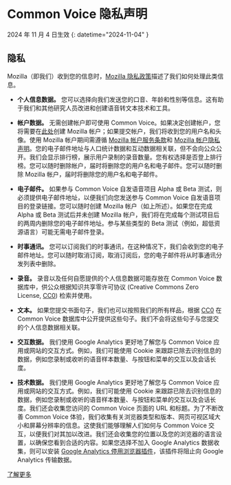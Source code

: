 # Common Voice 隐私声明 

2024 年 11 月 4 日生效 {: datetime="2024-11-04" }

## 隐私

Mozilla（即我们）收到您的信息时，[Mozilla 隐私政策](https://www.mozilla.org/privacy)描述了我们如何处理此类信息。

* **个人信息数据。** 您可以选择向我们发送您的口音、年龄和性别等信息。这有助于我们和其他研究人员改进和创建语音转文本技术和工具。

* **帐户数据。** 无需创建帐户即可使用 Common Voice。如果决定创建帐户，您将需要在[此处](https://commonvoice.mozilla.org/mozaws.net/signin)创建 Mozilla 帐户；如果提交帐户，我们将收到您的用户名和头像。使用 Mozilla 帐户期间需遵循 [Mozilla 帐户服务条款](https://www.mozilla.org/about/legal/terms/services/)和 [Mozilla 帐户隐私声明](https://www.mozilla.org/privacy/mozilla-accounts/)。您的电子邮件地址与人口统计数据和互动数据相关联，但不会向公众公开。我们会显示排行榜，展示用户录制的录音数量。您有权选择是否登上排行榜。您可以随时删除帐户，届时将删除您的用户名和电子邮件。您可以随时删除 Mozilla 帐户，届时将删除您的用户名和电子邮件。

* **电子邮件。** 如果参与 Common Voice 自发语音项目 Alpha 或 Beta 测试，则必须提供电子邮件地址，以便我们向您发送参与 Common Voice 自发语音项目的登录链接。您可以随时创建 Mozilla 帐户（如上所述）。如果您在完成 Alpha 或 Beta 测试后并未创建 Mozilla 帐户，我们将在完成每个测试项目后的两周内删除您的电子邮件地址。参与某些类型的 Beta 测试（例如，超低资源语言）可能无需电子邮件登录。

* **时事通讯。** 您可以订阅我们的时事通讯，在这种情况下，我们会收到您的电子邮件地址。您可以随时取消订阅，取消订阅后，您的电子邮件将从时事通讯分发列表中删除。

* **录音。** 录音以及任何自愿提供的个人信息数据可能存放在 Common Voice 数据库中，供公众根据知识共享零许可协议 (Creative Commons Zero License, [CC0](https://creativecommons.org/publicdomain/zero/1.0/)) 检索并使用。

* **文本。** 如果您提交书面句子，我们也可以按照我们的所有样品，根据 [CC0](https://creativecommons.org/publicdomain/zero/1.0/) 在 Common Voice 数据库中公开提供这些句子。我们不会将这些句子与您提交的个人信息数据相关联。

* **交互数据。** 我们使用 Google Analytics 更好地了解您与 Common Voice 应用或网站的交互方式。例如，我们可能使用 Cookie 来跟踪已除去识别信息的数据，例如您录制或收听的语音样本数量、与按钮和菜单的交互以及会话长度。

* **技术数据。** 我们使用 Google Analytics 更好地了解您与 Common Voice 应用或网站的交互方式。例如，我们可能使用 Cookie 来跟踪已除去识别信息的数据，例如您录制或收听的语音样本数量、与按钮和菜单的交互以及会话长度。我们还会收集您访问的 Common Voice 页面的 URL 和标题。为了不断改善 Common Voice 体验，我们收集有关浏览器类型和版本、网页可视区域大小和屏幕分辨率的信息。这使我们能够理解人们如何与 Common Voice 交互，以便我们对其加以改进。我们还会收集您的位置以及您的浏览器的语言设置，以确保您看到合适的内容。如果您选择不加入 Google Analytics 数据收集，则可以安装 [Google Analytics 停用浏览器插件](https://tools.google.com/dlpage/gaoptout)，该插件将阻止向 Google Analytics 传输数据。 

[了解更多](https://github.com/common-voice/common-voice/blob/main/docs/data_dictionary.md)

